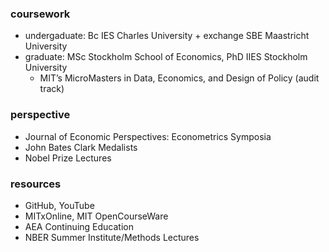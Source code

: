  ### coursework
 - undergaduate: Bc IES Charles University + exchange SBE Maastricht University
 - graduate: MSc Stockholm School of Economics, PhD IIES Stockholm University
     - MIT’s MicroMasters in Data, Economics, and Design of Policy (audit track)

 ### perspective
 - Journal of Economic Perspectives: Econometrics Symposia
 - John Bates Clark Medalists
 - Nobel Prize Lectures  
  
 ### resources
 - GitHub, YouTube
 - MITxOnline, MIT OpenCourseWare
 - AEA Continuing Education
 - NBER Summer Institute/Methods Lectures
